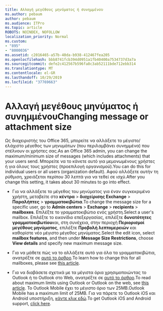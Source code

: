 ```yaml
---
title: Αλλαγή μεγέθους μηνύματος ή συνημμένου
ms.author: pebaum
author: pebaum
ms.audience: ITPro
ms.topic: article
ROBOTS: NOINDEX, NOFOLLOW
localization_priority: Normal
ms.custom:
- "895"
- "8000036"
ms.assetid: c2016465-a57b-40da-b938-412467fea205
ms.openlocfilehash: bbb8741fcb394d0951a1fb40400a7534737d3a7a
ms.sourcegitcommit: defe2c412567b596fa8c3ab52111bde712ebb314
ms.translationtype: MT
ms.contentlocale: el-GR
ms.lasthandoff: 10/29/2019
ms.locfileid: "37769663"
---
```

# <a name="changing-message-or-attachment-size"></a><span data-ttu-id="13d0c-102">Αλλαγή μεγέθους μηνύματος ή συνημμένου</span><span class="sxs-lookup"><span data-stu-id="13d0c-102">Changing message or attachment size</span></span>

<span data-ttu-id="13d0c-103">Ως διαχειριστής του Office 365, μπορείτε να αλλάξετε το μέγιστο/ελάχιστο μέγεθος των μηνυμάτων (που περιλαμβάνει συνημμένα) που στέλνουν οι χρήστες σας.</span><span class="sxs-lookup"><span data-stu-id="13d0c-103">As an Office 365 admin, you can change the maximum/minimum size of messages (which includes attachments) that your users send.</span></span> <span data-ttu-id="13d0c-104">Μπορείτε να το κάνετε αυτό για μεμονωμένους χρήστες ή για όλους τους χρήστες (προεπιλογή οργανισμού).</span><span class="sxs-lookup"><span data-stu-id="13d0c-104">You can do this for individual users or all users (organization default).</span></span> <span data-ttu-id="13d0c-105">Αφού αλλάξετε αυτήν τη ρύθμιση, χρειάζεται περίπου 30 λεπτά για να τεθεί σε ισχύ.</span><span class="sxs-lookup"><span data-stu-id="13d0c-105">After you change this setting, it takes about 30 minutes to go into effect.</span></span>
  
- <span data-ttu-id="13d0c-106">Για να αλλάξετε το μέγεθος του μηνύματος για έναν συγκεκριμένο χρήστη, μεταβείτε στα **κέντρα** \> **διαχείρισης Exchange** \> **Παραλήπτες** \> **γραμματοκιβώτια**.</span><span class="sxs-lookup"><span data-stu-id="13d0c-106">To change the message size for a specific user, go to **Admin centers** \> **Exchange** \> **recipients** \> **mailboxes**.</span></span> <span data-ttu-id="13d0c-107">Επιλέξτε το γραμματοκιβώτιο ενός χρήστη.</span><span class="sxs-lookup"><span data-stu-id="13d0c-107">Select a user's mailbox.</span></span> <span data-ttu-id="13d0c-108">Επιλέξτε το εικονίδιο επεξεργασίας, επιλέξτε **δυνατότητες γραμματοκιβωτίου**και, στη συνέχεια, στην περιοχή **Περιορισμοί μεγέθους μηνύματος**, επιλέξτε **Προβολή λεπτομερειών** και καθορίστε νέο μέγιστο μέγεθος μηνύματος.</span><span class="sxs-lookup"><span data-stu-id="13d0c-108">Select the edit icon, select **mailbox features**, and then under **Message Size Restrictions**, choose **View details** and specify new maximum message size.</span></span>

- <span data-ttu-id="13d0c-109">Για να μάθετε πώς να το αλλάξετε αυτό για όλα τα γραμματοκιβώτια, ανατρέξτε σε [αυτό το άρθρο](https://www.microsoft.com/microsoft-365/blog/2015/04/15/office-365-now-supports-larger-email-messages-up-to-150-mb/).</span><span class="sxs-lookup"><span data-stu-id="13d0c-109">To learn how to change this for all mailboxes, please see [this article](https://www.microsoft.com/microsoft-365/blog/2015/04/15/office-365-now-supports-larger-email-messages-up-to-150-mb/).</span></span>

- <span data-ttu-id="13d0c-110">Για να διαβάσετε σχετικά με τα μέγιστα όρια χρησιμοποιώντας το Outlook ή το Outlook στο Web, ανατρέξτε σε [αυτό το άρθρο](https://technet.microsoft.com/library/exchange-online-limits.aspx#MessageLimits).</span><span class="sxs-lookup"><span data-stu-id="13d0c-110">To read about maximum limits using Outlook or Outlook on the web, see [this article](https://technet.microsoft.com/library/exchange-online-limits.aspx#MessageLimits).</span></span> <span data-ttu-id="13d0c-111">Το Outlook Mobile έχει το μέγιστο όριο των 25MB.</span><span class="sxs-lookup"><span data-stu-id="13d0c-111">Outlook Mobile has a maximum limit of 25MB.</span></span> <span data-ttu-id="13d0c-112">Για να πάρετε το Outlook iOS και Android υποστήριξη, [κάντε κλικ εδώ](https://support.office.com/article/Get-in-app-help-for-Outlook-for-iOS-and-Android-218a22d1-9fa5-4889-b689-de1c63493243).</span><span class="sxs-lookup"><span data-stu-id="13d0c-112">To get Outlook iOS and Android support, [click here](https://support.office.com/article/Get-in-app-help-for-Outlook-for-iOS-and-Android-218a22d1-9fa5-4889-b689-de1c63493243).</span></span>
